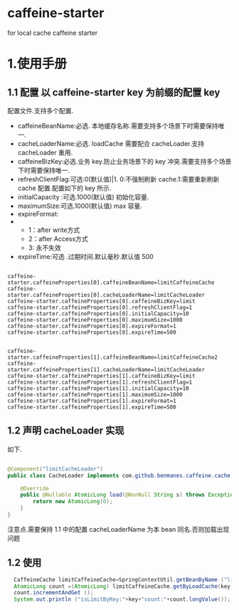 # caffeine-starter
for local cache caffeine starter 
# 1.使用手册
## 1.1 配置 以 caffeine-starter key 为前缀的配置 key
配置文件.支持多个配置.
- caffeineBeanName:必选. 本地缓存名称.需要支持多个场景下时需要保持唯一.
- cacheLoaderName:必选. loadCache 需要配合 cacheLoader.支持 cacheLoader 重用.
- caffeineBizKey:必选.业务 key.防止业务场景下的 key 冲突.需要支持多个场景下时需要保持唯一.
- refreshClientFlag:可选:0(默认值)|1. 0:不强制刷新 cache.1:需要重新刷新 cache 配置.配置如下的 key 所示.
- initialCapacity :可选.1000(默认值) 初始化容量.
- maximumSize:可选.1000(默认值) max 容量.
- expireFormat:
-   * 1：after write方式
    * 2：after Access方式
    * 3: 永不失效
- expireTime:可选 .过期时间.默认毫秒.默认值 500
```properties

caffeine-starter.caffeineProperties[0].caffeineBeanName=limitCaffeineCache
caffeine-starter.caffeineProperties[0].cacheLoaderName=limitCacheLoader
caffeine-starter.caffeineProperties[0].caffeineBizKey=limit
caffeine-starter.caffeineProperties[0].refreshClientFlag=1
caffeine-starter.caffeineProperties[0].initialCapacity=10
caffeine-starter.caffeineProperties[0].maximumSize=1000
caffeine-starter.caffeineProperties[0].expireFormat=1
caffeine-starter.caffeineProperties[0].expireTime=500


caffeine-starter.caffeineProperties[1].caffeineBeanName=limitCaffeineCache2
caffeine-starter.caffeineProperties[1].cacheLoaderName=limitCacheLoader
caffeine-starter.caffeineProperties[1].caffeineBizKey=limit
caffeine-starter.caffeineProperties[1].refreshClientFlag=1
caffeine-starter.caffeineProperties[1].initialCapacity=10
caffeine-starter.caffeineProperties[1].maximumSize=1000
caffeine-starter.caffeineProperties[1].expireFormat=1
caffeine-starter.caffeineProperties[1].expireTime=500
```
## 1.2 声明 cacheLoader 实现
如下.

```java

@Component("limitCacheLoader")
public class CacheLoader implements com.github.benmanes.caffeine.cache.CacheLoader<String, AtomicLong> {

    @Override
    public @Nullable AtomicLong load(@NonNull String s) throws Exception {
        return new AtomicLong(0);
    }
}

```

注意点.需要保持 1.1 中的配置 cacheLoaderName 为本 bean 同名.否则加载出现问题

## 1.2 使用

```java
  CaffeineCache limitCaffeineCache=SpringContextUtil.getBeanByName ("limitCaffeineCache");
  AtomicLong count =(AtomicLong) limitCaffeineCache.getByLoadCache(key);
  count.incrementAndGet ();
  System.out.println ("isLimitByKey:"+key+"count:"+count.longValue());  
```
